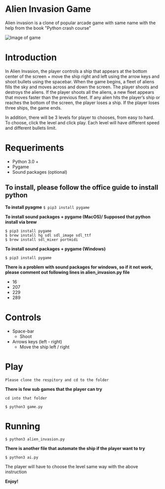 
# Alien Invasion Game

Alien invasion is a clone of popular arcade game with same name with the help from the book "Python crash course" 

![Image of game](https://github.com/jenlcmc/Alien_Invasion/blob/master/images/Screen%20Shot%202021-07-28%20at%208.49.38%20PM.png)

# Introduction

In Alien Invasion, the player controls a ship that appears at the bottom center of the screen + move the ship right and left using the arrow keys and shoot bullets using the spacebar. When the game begins, a fleet of aliens fills the sky and moves across and down the screen. The player shoots and destroys the aliens. If the player shoots all the aliens, a new fleet appears that moves faster than the previous fleet. If any alien hits the player’s ship or reaches the bottom of the screen, the player loses a ship. If the player loses three ships, the game ends.

In addition, there will be 3 levels for player to chooses, from easy to hard. To choose, click the level and click play. Each level will have different speed and different bullets limit.

# Requeriments

- Python 3.0 +
- Pygame
- Sound packages (optional) 

## To install, please follow the office guide to install python 
**To install pyagme**
```$ pip3 install pygame```

**To install sound packages + pygame (MacOS)/ Supposed that python install via brew**
```
$ pip3 install pygame
$ brew install hg sdl sdl_image sdl_ttf
$ brew install sdl_mixer portmidi
 ```
 
 **To install sound packages + pygame (Windows)**
```
$ pip3 install pygame
 ```
 **There is a problem with sound packages for windows, so if it not work, please comment out following lines in alien_invasion.py file**
 - 16
 - 207
 - 229
 - 289

# Controls

* Space-bar
  * Shoot
* Arrows keys (left - right)
  * Move the ship left / right

# Play
```Please clone the respitory and cd to the folder ```

**There is few sub games that the player can try**

```cd into that folder```

```$ python3 game.py```

# Running

```$ python3 alien_invasion.py```

**There is another file that automate the ship if the player want to try**

```$ python3 ai.py```

The player will have to choose the level same way with the above instruction

**Enjoy!**
